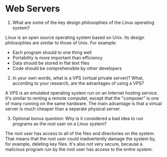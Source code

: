 # Web Servers

1.  What are some of the key design philosophies of the Linux operating system?

Linux is an open source operating system based on Unix.  Its design philosophies are similar to those of Unix.  For example:

* Each program should to one thing well
* Portability is more important than efficiency
* Data should be stored in flat text files
* Code should be comprehensible by other developers

2.  In your own words, what is a VPS (virtual private server)? What, according to your research, are the advantages of using a VPS?

A VPS is an emulated operating system run on an Internet hosting service.  It's similar to renting a remote computer, except that the "computer" is one of many running on the same hardware.  The main advantage is that a virtual server is much cheaper than a separate physical server.

3.  Optional bonus question: Why is it considered a bad idea to run programs as the root user on a Linux system?

The root user has access to all of the files and directories on the system.  That means that the root user could inadvertently damage the system by, for example, deleting key files.  It's also not very secure, because a malicious program run by the root user has access to the entire system.